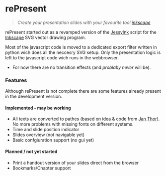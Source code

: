 # rePresent

>*Create your presentation slides with your favourite tool [inkscape](http://www.inkscape.org)*

rePresent started out as a revamped version of the [JessyInk](http://code.google.com/p/jessyink/) script for the [Inkscape](http://www.inkscape.org) SVG vector drawing program.

Most of the javascript code is moved to a dedicated export filter written in python wich does all the neccesry SVG setup. Only the presentation logic is left to the javascript code wich runs in the webbrowser.

* For now there are no transition effects (and _problaby never_ will be).

### Features
Although rePresent is not complete there are some features already present in the development version.

#### Implemented - may be working
* All texts are converted to pathes (based on idea & code from [Jan Thor](http://www.janthor.com/sketches/index.php?/archives/6-Fonts,-Texts,-Paths-and-Uses.html)). No more problems with missing fonts on different systems.
* Time and slide position indicator
* Slides overview (not navigable yet)
* Basic confgiuration support (no gui yet)

#### Planned / not yet started
* Print a handout version of your slides direct from the browser
* Bookmarks/Chapter support